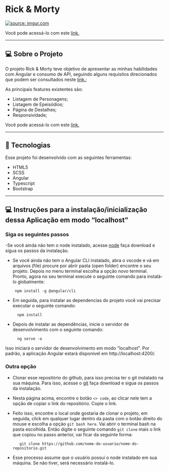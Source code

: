 # Rick & Morty 

<a href="https://imgur.com/o9FA0IR"><img src="https://i.imgur.com/o9FA0IR.png" title="source: imgur.com" /></a>

Você pode acessá-lo com este [link.](https://workapirm.netlify.app/home)

---
## **💻 Sobre o Projeto**

O projeto Rick & Morty teve objetivo de apresentar as minhas habilidades com Angular e consumo de API, seguindo alguns requisitos direcionados que podem ser consultados neste  [link.](https://github.com/users/ccrismota/projects/11);

As principais features existentes são:

- Listagem de Personagens;
- Listagem de Epeisódios;
- Página de Destalhes;
- Responsividade;


Você pode acessá-lo com este [link.]()

---

## **🚀 Tecnologias**

Esse projeto foi desenvolvido com as seguintes ferramentas:

- HTML5
- SCSS
- Angular
- Typescript
- Bootstrap

--- 

## **💻 Instruções para a instalação/inicialização dessa Aplicação em modo “localhost”**

### Siga os seguintes passos

-Se você ainda não tem o node instalado, acesse [node](https://nodejs.org/en) faça download e sigua os passos da instalação.

-  Se você ainda não tem o Angular CLI instalado, abra o vscode e vá em arquivos (file) procure por abrir pasta (open folder) encontre o seu projeto. Depois no menu terminal escolha a opção novo terminal. Pronto, agora no seu terminal execute o seguinte comando para instalá-lo globalmente:
    
        npm install -g @angular/cli

- Em seguida, para instalar as dependencias do projeto você vai precisar executar o seguinte comando: 

        npm install

- Depois de instalar as dependências, inicie o servidor de desenvolvimento com o seguinte comando:

        ng serve -o

Isso iniciará o servidor de desenvolvimento em modo "localhost". Por padrão, a aplicação Angular estará disponível em http://localhost:4200/.

### Outra opção

- Clonar esse repositório do github, para isso precisa ter o git instalado na sua máquina. Para isso, acesse o [git](https://git-scm.com/) faça download e sigua os passos da instalação.

- Nesta página acima, encontre o botão `<> code`, ao clicar nele tem a opção de copiar o link do repositório. Copie o link.

- Feito isso, encontre o local onde gostaria de clonar o projeto, em seguida, click em qualquer lugar dentro da pasta com o botão direito do mouse e escolha a opção `git bash here`. Vai abrir o terminal bash na pasta escolhida. Então digite o seguinte comando `git clone` mais o link que copiou no passo anterior, vai ficar da seguinte forma:

         git clone https://github.com/nome-do-usuario/nome-do-repositorio.git

- Esse processo assume que o usuário possui o node instalado em sua máquina. Se não tiver, será necessário instalá-lo.




